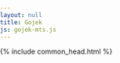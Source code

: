 ```yaml
---
layout: null
title: Gojek
js: gojek-mts.js
---
```


<html lang="ja">

<head>
  {% include common_head.html %}
  <script src="https://unpkg.com/osmtogeojson@2.2.12/osmtogeojson.js"></script>
  <script src="https://netdna.bootstrapcdn.com/bootstrap/3.0.0/js/bootstrap.min.js"></script>
  <script src="https://www.gstatic.com/charts/loader.js"></script>
  <style>
    body { margin: 0; padding: 0; }
    #map { position: absolute; top: 0; bottom: 0; width: 100%; }
</style>
</head>

<body>
  <div id="bottom">
  <div id='map' class="inner"></div>
 <div id="searchChart" class="inner"></div>
 <div id="matrixChart" class="inner"></div>
  <div id="directionsChart" class="inner"></div>
</div>
</body>
<script>
  {% include {{ page.js }} %}
</script>

</html>